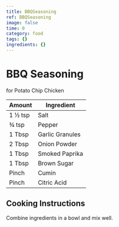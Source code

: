```yaml
---
title: BBQSeasoning
ref: BBQSeasoning
image: false
time: 0
category: food
tags: {}
ingredients: {}
---
```

# BBQ Seasoning  
  
for Potato Chip Chicken  
  
|Amount|Ingredient|  
|----|----|  
1 ½ tsp | Salt  
¾ tsp | Pepper  
1 Tbsp | Garlic Granules  
2 Tbsp | Onion Powder  
1 Tbsp | Smoked Paprika  
1 Tbsp | Brown Sugar  
Pinch | Cumin  
Pinch | Citric Acid  
  
## Cooking Instructions  
Combine ingredients in a bowl and mix well.  
  